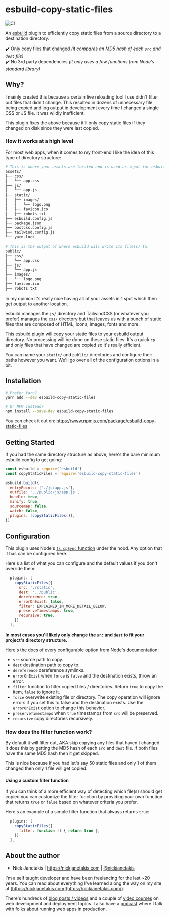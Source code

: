# esbuild-copy-static-files

![CI](https://github.com/nickjj/esbuild-copy-static-files/workflows/CI/badge.svg?branch=main)

An [esbuild](https://esbuild.github.io/) plugin to efficiently copy static
files from a source directory to a destination directory.

✔️ Only copy files that changed *(it compares an MD5 hash of each `src` and `dest` file)*  
✔️  No 3rd party dependencies *(it only uses a few functions from Node's standard library)*

## Why?

I mainly created this because a certain live reloading tool I use didn't filter
out files that didn't change. This resulted in dozens of unnecessary file being
copied and log output in development every time I changed a single CSS or JS
file. It was wildly inefficient.

This plugin fixes the above because it'll only copy static files if they
changed on disk since they were last copied.

### How it works at a high level

For most web apps, when it comes to my front-end I like the idea of this type of directory structure:

```sh
# This is where your assets are located and is used as input for esbuild.
assets/
├── css/
│   └── app.css
├── js/
│   └── app.js
├── static/
│   ├── images/
│   │   └── logo.png
│   ├── favicon.ico
│   ├── robots.txt
├── esbuild.config.js
├── package.json
├── postcss.config.js
├── tailwind.config.js
└── yarn.lock

# This is the output of where esbuild will write its file(s) to.
public/
├── css/
│   └── app.css
├── js/
│   └── app.js
├── images/
│   └── logo.png
├── favicon.ico
├── robots.txt
```

In my opinion it's really nice having all of your assets in 1 spot which then
get output to another location.

esbuild manages the `js/` directory and TailwindCSS (or whatever you prefer)
manages the `css/` directory but that leaves us with a bunch of static files
that are composed of HTML, icons, images, fonts and more.

This esbuild plugin will copy your static files to your esbuild output
directory. No processing will be done on these static files. It's a quick `cp`
and only files that have changed are copied so it's really efficient.

You can name your `static/` and `public/` directories and configure their paths
however you want. We'll go over all of the configuration options in a bit.

## Installation

```sh
# Prefer Yarn?
yarn add --dev esbuild-copy-static-files

# Or NPM instead?
npm install --save-dev esbuild-copy-static-files
```

You can check it out on: <https://www.npmjs.com/package/esbuild-copy-static-files>

## Getting Started

If you had the same directory structure as above, here's the bare minimum
esbuild config to get going:

```js
const esbuild = require('esbuild')
const copyStaticFiles = require('esbuild-copy-static-files')

esbuild.build({
  entryPoints: ['./js/app.js'],
  outfile: '../public/js/app.js',
  bundle: true,
  minify: true,
  sourcemap: false,
  watch: false,
  plugins: [copyStaticFiles()],
})
```

## Configuration

This plugin uses Node's [`fs.cpSync`
function](https://nodejs.org/api/fs.html#fscpsyncsrc-dest-options) under the
hood. Any option that it has can be configured here.

Here's a list of what you can configure and the default values if you don't
override them:

```js
  plugins: [
    copyStaticFiles({
      src: './static',
      dest: '../public',
      dereference: true,
      errorOnExist: false,
      filter: EXPLAINED_IN_MORE_DETAIL_BELOW,
      preserveTimestamps: true,
      recursive: true,
    })
  ],
```

**In most cases you'll likely only change the `src` and `dest` to fit your
project's directory structure.**

Here's the docs of every configurable option from Node's documentation:

- `src` source path to copy.
- `dest` destination path to copy to.
- `dereference` dereference symlinks.
- `errorOnExist` when `force` is `false` and the destination exists, throw an error.
- `filter` function to filter copied files / directories. Return `true` to copy the item, `false` to ignore it.
- `force` overwrite existing file or directory. The copy operation will ignore errors if you set this to false and the destination exists. Use the `errorOnExist` option to change this behavior.
- `preserveTimestamps` when `true` timestamps from `src` will be preserved.
- `recursive` copy directories recursively.

### How does the filter function work?

By default it will filter out, AKA skip copying any files that haven't changed.
It does this by getting the MD5 hash of each `src` and `dest` file. If both
files have the same MD5 hash then it get skipped.

This is nice because if you had let's say 50 static files and only 1 of them
changed then only 1 file will get copied.

#### Using a custom filter function

If you can think of a more efficient way of detecting which file(s) should get
copied you can customize the filter function by providing your own function
that returns `true` or `false` based on whatever criteria you prefer.

Here's an example of a simple filter function that always returns `true`:

```js
  plugins: [
    copyStaticFiles({
      filter: function () { return true },
    })
  ],
```

## About the author

- Nick Janetakis | <https://nickjanetakis.com> | [@nickjanetakis](https://twitter.com/nickjanetakis)

I'm a self taught developer and have been freelancing for the last ~20 years.
You can read about everything I've learned along the way on my site at
[https://nickjanetakis.com](https://nickjanetakis.com/).

There's hundreds of [blog posts / videos](https://nickjanetakis.com/blog/) and
a couple of [video courses](https://nickjanetakis.com/courses/) on web
development and deployment topics. I also have a
[podcast](https://runninginproduction.com) where I talk with folks about
running web apps in production.

